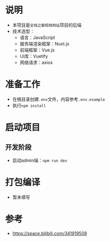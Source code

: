 # 说明
- 本项目是`全栈之巅视频网站`项目的后端
- 技术选型：
  - 语言：JavaScript
  - 服务端渲染框架：Nuxt.js
  - 前端框架：Vue.js
  - UI库：Vuetify
  - 网络请求：axios

# 准备工作
- 在根目录创建`.env`文件，内容参考`.env.example`
- 执行`npm install`

# 启动项目
## 开发阶段
- 启动admin端：`npm run dev`

# 打包编译
- 暂未填写

# 参考
- https://space.bilibili.com/341919508